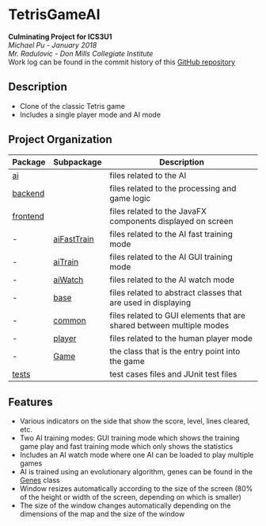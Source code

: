# TetrisGameAI
**Culminating Project for ICS3U1<br>**
_Michael Pu - January 2018<br>
Mr. Radulovic - Don Mills Collegiate Institute<br>_
Work log can be found in the commit history of this [GitHub repository](https://github.com/mchlp/TetrisGameAI)

## Description
- Clone of the classic Tetris game
- Includes a single player mode and AI mode

## Project Organization
Package                     |Subpackage                                 | Description
---                         |---                                        | ---
[ai](src/ai)                |                                           | files related to the AI
[backend](src/backend)      |                                           | files related to the processing and game logic
[frontend](src/frontend)    |                                           | files related to the JavaFX components displayed on screen
-                           |[aiFastTrain](src/frontend/aiFastTrain)    | files related to the AI fast training mode
-                           |[aiTrain](src/frontend/aiTrain)            | files related to the AI GUI training mode
-                           |[aiWatch](src/frontend/aiWatch)            | files related to the AI watch mode
-                           |[base](src/frontend/base)                  | files related to abstract classes that are used in displaying 
-                           |[common](src/frontend/common)              | files related to GUI elements that are shared between multiple modes
-                           |[player](src/frontend/common)              | files related to the human player mode
-                           |[Game](src/frontend/Game)                  | the class that is the entry point into the game
[tests](src/tests)          |                                           | test cases files and JUnit test files

## Features
- Various indicators on the side that show the score, level, lines cleared, etc.
- Two AI training modes: GUI training mode which shows the training game play and fast training mode which only shows the statistics 
- Includes an AI watch mode where one AI can be loaded to play multiple games
- AI is trained using an evolutionary algorithm, genes can be found in the [Genes](/src/ai/Genes.java) class
- Window resizes automatically according to the size of the screen (80% of the height or width of the screen, depending on which is smaller)
- The size of the window changes automatically depending on the dimensions of the map and the size of the window
